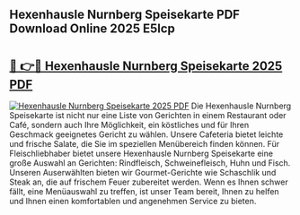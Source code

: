 ## Hexenhausle Nurnberg Speisekarte PDF Download Online 2025 E5lcp

# <h2><a href="http://gcds4v.nevu.top/?p=Hexenhausle+Nurnberg+Speisekarte">🔗 👉🔴 Hexenhausle Nurnberg Speisekarte 2025 PDF</a></h2>

[![Hexenhausle Nurnberg Speisekarte 2025 PDF](https://i.imgur.com/dBaPXMq.png)](http://gcds4v.nevu.top/?p=Hexenhausle+Nurnberg+Speisekarte)
Die Hexenhausle Nurnberg Speisekarte ist nicht nur eine Liste von Gerichten in einem Restaurant oder Café, sondern auch Ihre Möglichkeit, ein köstliches und für Ihren Geschmack geeignetes Gericht zu wählen. Unsere Cafeteria bietet leichte und frische Salate, die Sie im speziellen Menübereich finden können. Für Fleischliebhaber bietet unsere Hexenhausle Nurnberg Speisekarte eine große Auswahl an Gerichten: Rindfleisch, Schweinefleisch, Huhn und Fisch. Unseren Auserwählten bieten wir Gourmet-Gerichte wie Schaschlik und Steak an, die auf frischem Feuer zubereitet werden. Wenn es Ihnen schwer fällt, eine Menüauswahl zu treffen, ist unser Team bereit, Ihnen zu helfen und Ihnen einen komfortablen und angenehmen Service zu bieten.
